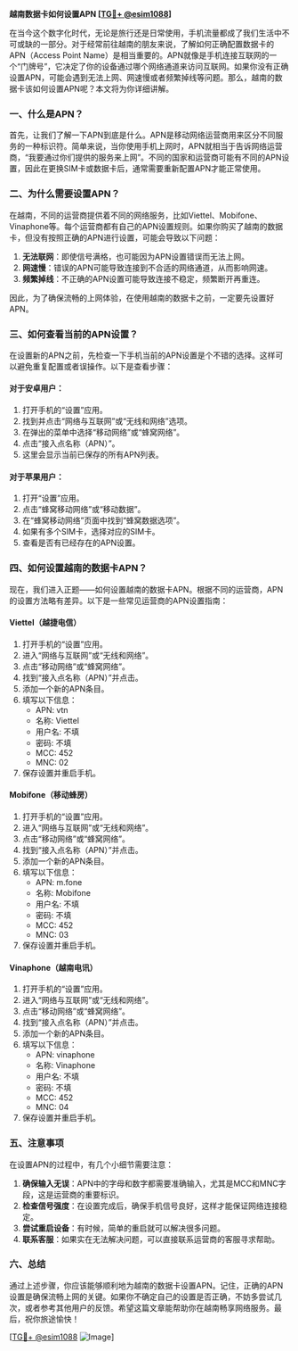 **越南数据卡如何设置APN [[TG💪+ @esim1088](https://t.me/s/esim1088)]**

在当今这个数字化时代，无论是旅行还是日常使用，手机流量都成了我们生活中不可或缺的一部分。对于经常前往越南的朋友来说，了解如何正确配置数据卡的APN（Access Point Name）是相当重要的。APN就像是手机连接互联网的一个“门牌号”，它决定了你的设备通过哪个网络通道来访问互联网。如果你没有正确设置APN，可能会遇到无法上网、网速慢或者频繁掉线等问题。那么，越南的数据卡该如何设置APN呢？本文将为你详细讲解。

### 一、什么是APN？

首先，让我们了解一下APN到底是什么。APN是移动网络运营商用来区分不同服务的一种标识符。简单来说，当你使用手机上网时，APN就相当于告诉网络运营商，“我要通过你们提供的服务来上网”。不同的国家和运营商可能有不同的APN设置，因此在更换SIM卡或数据卡后，通常需要重新配置APN才能正常使用。

### 二、为什么需要设置APN？

在越南，不同的运营商提供着不同的网络服务，比如Viettel、Mobifone、Vinaphone等。每个运营商都有自己的APN设置规则。如果你购买了越南的数据卡，但没有按照正确的APN进行设置，可能会导致以下问题：

1. **无法联网**：即使信号满格，也可能因为APN设置错误而无法上网。
2. **网速慢**：错误的APN可能导致连接到不合适的网络通道，从而影响网速。
3. **频繁掉线**：不正确的APN设置可能导致连接不稳定，频繁断开再重连。

因此，为了确保流畅的上网体验，在使用越南的数据卡之前，一定要先设置好APN。

### 三、如何查看当前的APN设置？

在设置新的APN之前，先检查一下手机当前的APN设置是个不错的选择。这样可以避免重复配置或者误操作。以下是查看步骤：

#### 对于安卓用户：
1. 打开手机的“设置”应用。
2. 找到并点击“网络与互联网”或“无线和网络”选项。
3. 在弹出的菜单中选择“移动网络”或“蜂窝网络”。
4. 点击“接入点名称（APN）”。
5. 这里会显示当前已保存的所有APN列表。

#### 对于苹果用户：
1. 打开“设置”应用。
2. 点击“蜂窝移动网络”或“移动数据”。
3. 在“蜂窝移动网络”页面中找到“蜂窝数据选项”。
4. 如果有多个SIM卡，选择对应的SIM卡。
5. 查看是否有已经存在的APN设置。

### 四、如何设置越南的数据卡APN？

现在，我们进入正题——如何设置越南的数据卡APN。根据不同的运营商，APN的设置方法略有差异。以下是一些常见运营商的APN设置指南：

#### Viettel（越捷电信）
1. 打开手机的“设置”应用。
2. 进入“网络与互联网”或“无线和网络”。
3. 点击“移动网络”或“蜂窝网络”。
4. 找到“接入点名称（APN）”并点击。
5. 添加一个新的APN条目。
6. 填写以下信息：
   - APN: vtn
   - 名称: Viettel
   - 用户名: 不填
   - 密码: 不填
   - MCC: 452
   - MNC: 02
7. 保存设置并重启手机。

#### Mobifone（移动蜂房）
1. 打开手机的“设置”应用。
2. 进入“网络与互联网”或“无线和网络”。
3. 点击“移动网络”或“蜂窝网络”。
4. 找到“接入点名称（APN）”并点击。
5. 添加一个新的APN条目。
6. 填写以下信息：
   - APN: m.fone
   - 名称: Mobifone
   - 用户名: 不填
   - 密码: 不填
   - MCC: 452
   - MNC: 03
7. 保存设置并重启手机。

#### Vinaphone（越南电讯）
1. 打开手机的“设置”应用。
2. 进入“网络与互联网”或“无线和网络”。
3. 点击“移动网络”或“蜂窝网络”。
4. 找到“接入点名称（APN）”并点击。
5. 添加一个新的APN条目。
6. 填写以下信息：
   - APN: vinaphone
   - 名称: Vinaphone
   - 用户名: 不填
   - 密码: 不填
   - MCC: 452
   - MNC: 04
7. 保存设置并重启手机。

### 五、注意事项

在设置APN的过程中，有几个小细节需要注意：

1. **确保输入无误**：APN中的字母和数字都需要准确输入，尤其是MCC和MNC字段，这是运营商的重要标识。
2. **检查信号强度**：在设置完成后，确保手机信号良好，这样才能保证网络连接稳定。
3. **尝试重启设备**：有时候，简单的重启就可以解决很多问题。
4. **联系客服**：如果实在无法解决问题，可以直接联系运营商的客服寻求帮助。

### 六、总结

通过上述步骤，你应该能够顺利地为越南的数据卡设置APN。记住，正确的APN设置是确保流畅上网的关键。如果你不确定自己的设置是否正确，不妨多尝试几次，或者参考其他用户的反馈。希望这篇文章能帮助你在越南畅享网络服务。最后，祝你旅途愉快！

[[TG💪+ @esim1088](https://t.me/s/esim1088) ![Image](https://i.postimg.cc/4NQfJmqS/Snipaste-2025-05-13-00-14-12.png)]